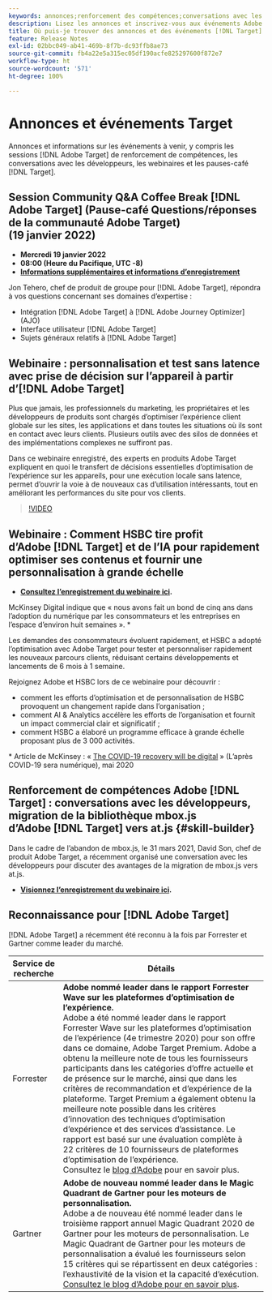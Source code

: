 ```yaml
---
keywords: annonces;renforcement des compétences;conversations avec les développeurs;pause-café;événements;forrester;gartner;webinaire
description: Lisez les annonces et inscrivez-vous aux événements Adobe [!DNL Target] , y compris aux sessions de renforcement de compétences, aux conversations avec les développeurs et les chefs de produit, aux webinaires, etc.
title: Où puis-je trouver des annonces et des événements [!DNL Target]  ?
feature: Release Notes
exl-id: 02bbc049-ab41-469b-8f7b-dc93ffb8ae73
source-git-commit: fb4a22e5a315ec05df190acfe825297600f872e7
workflow-type: ht
source-wordcount: '571'
ht-degree: 100%

---
```


# Annonces et événements Target

Annonces et informations sur les événements à venir, y compris les sessions [!DNL Adobe Target] de renforcement de compétences, les conversations avec les développeurs, les webinaires et les pauses-café [!DNL Target].

## Session Community Q&amp;A Coffee Break [!DNL Adobe Target] (Pause-café Questions/réponses de la communauté Adobe Target) (19 janvier 2022)

* **Mercredi 19 janvier 2022**
* **08:00 (Heure du Pacifique, UTC -8)**
* **[Informations supplémentaires et informations dʼenregistrement](https://experienceleaguecommunities.adobe.com/t5/adobe-target-discussions/new-in-2022-at-community-q-amp-a-coffee-break-1-19-22-8am-pt-jon/td-p/434460)**

Jon Tehero, chef de produit de groupe pour [!DNL Adobe Target], répondra à vos questions concernant ses domaines d’expertise :

*  Intégration [!DNL Adobe Target] à [!DNL Adobe Journey Optimizer] (AJO)
*  Interface utilisateur [!DNL Adobe Target]
* Sujets généraux relatifs à [!DNL Adobe Target]

## Webinaire : personnalisation et test sans latence avec prise de décision sur l’appareil à partir d’[!DNL Adobe Target]

Plus que jamais, les professionnels du marketing, les propriétaires et les développeurs de produits sont chargés dʼoptimiser lʼexpérience client globale sur les sites, les applications et dans toutes les situations où ils sont en contact avec leurs clients. Plusieurs outils avec des silos de données et des implémentations complexes ne suffiront pas.

Dans ce webinaire enregistré, des experts en produits Adobe Target expliquent en quoi le transfert de décisions essentielles d’optimisation de l’expérience sur les appareils, pour une exécution locale sans latence, permet d’ouvrir la voie à de nouveaux cas d’utilisation intéressants, tout en améliorant les performances du site pour vos clients.

>[!VIDEO](https://video.tv.adobe.com/v/328148)

## Webinaire : Comment HSBC tire profit d’Adobe [!DNL Target] et de l’IA pour rapidement optimiser ses contenus et fournir une personnalisation à grande échelle

* **[Consultez l’enregistrement du webinaire ici](https://seminars.adobeconnect.com/ps4ozlg7qfdy/?proto=true).**

McKinsey Digital indique que « nous avons fait un bond de cinq ans dans l’adoption du numérique par les consommateurs et les entreprises en l’espace d’environ huit semaines ». *

Les demandes des consommateurs évoluent rapidement, et HSBC a adopté l’optimisation avec Adobe Target pour tester et personnaliser rapidement les nouveaux parcours clients, réduisant certains développements et lancements de 6 mois à 1 semaine.

Rejoignez Adobe et HSBC lors de ce webinaire pour découvrir :

* comment les efforts d’optimisation et de personnalisation de HSBC provoquent un changement rapide dans l’organisation ;
* comment AI &amp; Analytics accélère les efforts de l’organisation et fournit un impact commercial clair et significatif ;
* comment HSBC a élaboré un programme efficace à grande échelle proposant plus de 3 000 activités.

* Article de McKinsey : « [The COVID-19 recovery will be digital](https://www.mckinsey.com/business-functions/mckinsey-digital/our-insights/the-covid-19-recovery-will-be-digital-a-plan-for-the-first-90-days#) » (L’après COVID-19 sera numérique), mai 2020

## Renforcement de compétences Adobe [!DNL Target] : conversations avec les développeurs, migration de la bibliothèque mbox.js d’Adobe [!DNL Target] vers at.js {#skill-builder}

Dans le cadre de l’abandon de mbox.js, le 31 mars 2021, David Son, chef de produit Adobe Target, a récemment organisé une conversation avec les développeurs pour discuter des avantages de la migration de mbox.js vers at.js.

* **[Visionnez l’enregistrement du webinaire ici](https://seminars.adobeconnect.com/ptdo6mfo6qn6/?proto=true).**

## Reconnaissance pour [!DNL Adobe Target]

[!DNL Adobe Target] a récemment été reconnu à la fois par Forrester et Gartner comme leader du marché.

| Service de recherche | Détails |
| --- | --- |
| Forrester | **Adobe nommé leader dans le rapport Forrester Wave sur les plateformes d’optimisation de l’expérience.**<br> Adobe a été nommé leader dans le rapport Forrester Wave sur les plateformes d’optimisation de l’expérience (4e trimestre 2020) pour son offre dans ce domaine, Adobe Target Premium. Adobe a obtenu la meilleure note de tous les fournisseurs participants dans les catégories d’offre actuelle et de présence sur le marché, ainsi que dans les critères de recommandation et d’expérience de la plateforme. Target Premium a également obtenu la meilleure note possible dans les critères d’innovation des techniques d’optimisation d’expérience et des services d’assistance. Le rapport est basé sur une évaluation complète à 22 critères de 10 fournisseurs de plateformes d’optimisation de l’expérience.<br>Consultez le [blog d’Adobe](https://blog.adobe.com/en/2020/11/24/adobe-named-leader-in-forrester-wave-report-experience-optimization-platforms.html) pour en savoir plus. |
| Gartner | **Adobe de nouveau nommé leader dans le Magic Quadrant de Gartner pour les moteurs de personnalisation.**<br> Adobe a de nouveau été nommé leader dans le troisième rapport annuel Magic Quadrant 2020 de Gartner pour les moteurs de personnalisation. Le Magic Quadrant de Gartner pour les moteurs de personnalisation a évalué les fournisseurs selon 15 critères qui se répartissent en deux catégories : l’exhaustivité de la vision et la capacité d’exécution.<br>[Consultez le blog d’Adobe pour en savoir plus](https://theblog.adobe.com/adobe-again-named-leader-in-gartner-magic-quadrant-for-personalization-engines/). |

